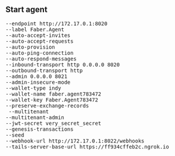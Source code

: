 ## Start agent

<pre>
--endpoint http://172.17.0.1:8020 
--label Faber.Agent 
--auto-accept-invites 
--auto-accept-requests
--auto-provision
--auto-ping-connection 
--auto-respond-messages 
--inbound-transport http 0.0.0.0 8020 
--outbound-transport http 
--admin 0.0.0.0 8021 
--admin-insecure-mode 
--wallet-type indy 
--wallet-name faber.agent783472 
--wallet-key Faber.Agent783472 
--preserve-exchange-records 
 --multitenant 
--multitenant-admin 
--jwt-secret very_secret_secret 
--genesis-transactions  
--seed <SEED>
--webhook-url http://172.17.0.1:8022/webhooks 
--tails-server-base-url https://ff934cffeb2c.ngrok.io 
</pre>

